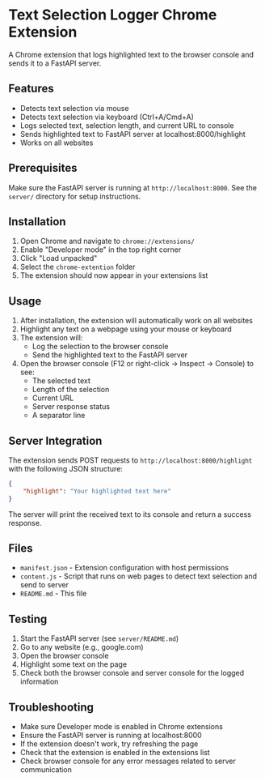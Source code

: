 # Text Selection Logger Chrome Extension

A Chrome extension that logs highlighted text to the browser console and sends it to a FastAPI server.

## Features

- Detects text selection via mouse
- Detects text selection via keyboard (Ctrl+A/Cmd+A)
- Logs selected text, selection length, and current URL to console
- Sends highlighted text to FastAPI server at localhost:8000/highlight
- Works on all websites

## Prerequisites

Make sure the FastAPI server is running at `http://localhost:8000`. See the `server/` directory for setup instructions.

## Installation

1. Open Chrome and navigate to `chrome://extensions/`
2. Enable "Developer mode" in the top right corner
3. Click "Load unpacked"
4. Select the `chrome-extention` folder
5. The extension should now appear in your extensions list

## Usage

1. After installation, the extension will automatically work on all websites
2. Highlight any text on a webpage using your mouse or keyboard
3. The extension will:
   - Log the selection to the browser console
   - Send the highlighted text to the FastAPI server
4. Open the browser console (F12 or right-click → Inspect → Console) to see:
   - The selected text
   - Length of the selection
   - Current URL
   - Server response status
   - A separator line

## Server Integration

The extension sends POST requests to `http://localhost:8000/highlight` with the following JSON structure:
```json
{
    "highlight": "Your highlighted text here"
}
```

The server will print the received text to its console and return a success response.

## Files

- `manifest.json` - Extension configuration with host permissions
- `content.js` - Script that runs on web pages to detect text selection and send to server
- `README.md` - This file

## Testing

1. Start the FastAPI server (see `server/README.md`)
2. Go to any website (e.g., google.com)
3. Open the browser console
4. Highlight some text on the page
5. Check both the browser console and server console for the logged information

## Troubleshooting

- Make sure Developer mode is enabled in Chrome extensions
- Ensure the FastAPI server is running at localhost:8000
- If the extension doesn't work, try refreshing the page
- Check that the extension is enabled in the extensions list
- Check browser console for any error messages related to server communication 